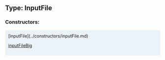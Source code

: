 ## Type: InputFile  

### Constructors:

<style>
.container {
    width: auto;
    overflow-x: auto;
    white-space: nowrap;
    background: #ecf3f8;
    padding: 10px;
}
</style>
<div class="container">
[inputFile](../constructors/inputFile.md)  

[inputFileBig](../constructors/inputFileBig.md)  

</div>